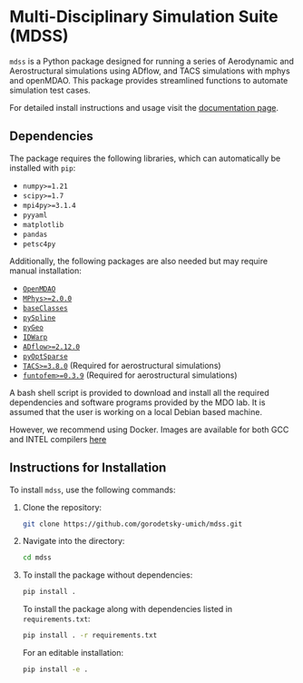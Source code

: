 # Multi-Disciplinary Simulation Suite (MDSS)

`mdss` is a Python package designed for running a series of Aerodynamic and Aerostructural simulations using ADflow, and TACS simulations with mphys and openMDAO. This package provides streamlined functions to automate simulation test cases.

For detailed install instructions and usage visit the [documentation page](https://gorodetsky-umich.github.io/mdss/).

## Dependencies

The package requires the following libraries, which can automatically be installed with `pip`:

- `numpy>=1.21`
- `scipy>=1.7`
- `mpi4py>=3.1.4`
- `pyyaml`
- `matplotlib`
- `pandas`
- `petsc4py`

Additionally, the following packages are also needed but may require manual installation:

- [`OpenMDAO`](https://github.com/OpenMDAO/OpenMDAO)
- [`MPhys>=2.0.0`](https://github.com/OpenMDAO/mphys)
- [`baseClasses`](https://github.com/mdolab/baseclasses)
- [`pySpline`](https://github.com/mdolab/pyspline)
- [`pyGeo`](https://github.com/mdolab/pygeo)
- [`IDWarp`](https://github.com/mdolab/idwarp)
- [`ADflow>=2.12.0`](https://github.com/mdolab/adflow)
- [`pyOptSparse`](https://github.com/mdolab/pyoptsparse)
- [`TACS>=3.8.0`](https://github.com/smdogroup/tacs) (Required for aerostructural simulations)
- [`funtofem>=0.3.9`](https://github.com/smdogroup/funtofem) (Required for aerostructural simulations)

A bash shell script is provided to download and install all the required dependencies and software programs provided by the MDO lab. It is assumed that the user is working on a local Debian based machine. 

However, we recommend using Docker. Images are available for both GCC and INTEL compilers [here](https://mdolab-mach-aero.readthedocs-hosted.com/en/latest/installInstructions/dockerInstructions.html#) 

## Instructions for Installation

To install `mdss`, use the following commands:

1. Clone the repository:

    ```bash
    git clone https://github.com/gorodetsky-umich/mdss.git
    ```

2. Navigate into the directory:

    ```bash
    cd mdss
    ```

3. To install the package without dependencies:

    ```bash
    pip install .
    ```
    To install the package along with dependencies listed in `requirements.txt`:
    ```bash
    pip install . -r requirements.txt
    ```
    For an editable installation:
    ```bash
    pip install -e .
    ```
